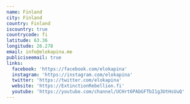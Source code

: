 ```yaml
---
name: Finland
city: Finland
country: Finland
iscountry: true
countrycode: fi
latitude: 63.36
longitude: 26.278
email: info@elokapina.me
publiciseemail: true
links:
  facebook: 'https://facebook.com/elokapina'
  instagram: 'https://instagram.com/elokapina'
  twitter: 'https://twitter.com/elokapina'
  website: 'https://ExtinctionRebellion.fi'
  youtube: 'https://youtube.com/channel/UCHrt6PAbGFTbI1g3UtHsUuQ'
---
```


